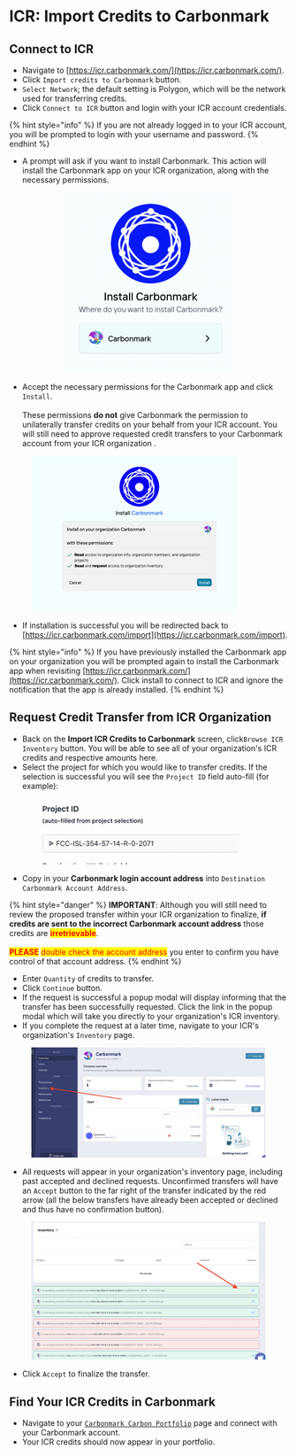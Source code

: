 # ICR: Import Credits to Carbonmark

## Connect to ICR

* Navigate to [https://icr.carbonmark.com/](https://icr.carbonmark.com/).
* Click  `Import credits to Carbonmark` button.
* `Select Network`; the default setting is Polygon, which will be the network used for transferring credits.
* Click `Connect to ICR` button and login with your ICR account credentials.

{% hint style="info" %}
If you are not already logged in to your ICR account, you will be prompted to login with your username and password.
{% endhint %}

* A prompt will ask if you want to install Carbonmark. This action will install the Carbonmark app on your ICR organization, along with the necessary permissions.

<div align="center">

<figure><img src="../../.gitbook/assets/Screen Shot 2024-07-23 at 9.40.36 AM.png" alt="" width="303"><figcaption></figcaption></figure>

</div>

* Accept the necessary permissions for the Carbonmark app and click `Install`.  \
  \
  These permissions **do not** give Carbonmark the permission to unilaterally transfer credits on your behalf from your ICR account. You will still need to approve requested credit transfers to your Carbonmark account from your ICR organization .

<figure><img src="../../.gitbook/assets/Screen Shot 2024-07-23 at 9.43.57 AM.png" alt="" width="373"><figcaption></figcaption></figure>

* If installation is successful you will be redirected back to [https://icr.carbonmark.com/import](https://icr.carbonmark.com/import).

{% hint style="info" %}
If you have previously installed the Carbonmark app on your organization you will be prompted again to install the Carbonmark app when revisiting [https://icr.carbonmark.com/](https://icr.carbonmark.com/). Click install to connect to ICR and ignore the notification that the app is already installed.
{% endhint %}

## Request Credit Transfer from ICR Organization

* Back on the **Import ICR Credits to Carbonmark** screen, click`Browse ICR Inventory` button. You will be able to see all of your organization's ICR credits and respective amounts here.
* Select the project for which you would like to transfer credits. If the selection is successful you will see the `Project ID` field auto-fill (for example):

<figure><img src="../../.gitbook/assets/image.png" alt="" width="375"><figcaption></figcaption></figure>

* Copy in your **Carbonmark login account address** into `Destination Carbonmark Account Address`.

{% hint style="danger" %}
**IMPORTANT**: Although you will still need to review the proposed transfer within your ICR organization to finalize, **if credits are sent to the incorrect Carbonmark account address** those credits are <mark style="color:red;">**irretrievable**</mark>.  \
\
<mark style="color:red;">**PLEASE**</mark> <mark style="color:red;"></mark><mark style="color:red;">double check the account address</mark> you enter to confirm you have control of that account address.
{% endhint %}

* Enter `Quantity` of credits to transfer.
* Click `Continue` button.
* If the request is successful a popup modal will display informing that the transfer has been successfully requested. Click the link in the popup modal which will take you directly to your organization's ICR inventory.&#x20;
* If you complete the request at a later time, navigate to your ICR's organization's `Inventory` page.

<figure><img src="../../.gitbook/assets/Screen Shot 2024-07-23 at 10.05.09 AM.png" alt=""><figcaption></figcaption></figure>

* All requests will appear in your organization's inventory page, including past accepted and declined requests. Unconfirmed transfers will have an `Accept` button to the far right of the transfer indicated by the red arrow (all the below transfers have already been accepted or declined and thus have no confirmation button).

<figure><img src="../../.gitbook/assets/Screen Shot 2024-07-23 at 10.46.47 AM.png" alt=""><figcaption></figcaption></figure>

* Click `Accept` to finalize the transfer.

## Find Your ICR Credits in Carbonmark

* Navigate to your [`Carbonmark Carbon Portfolio`](https://app.carbonmark.com/portfolio) page  and connect with your Carbonmark account.&#x20;
* Your ICR credits should now appear in your portfolio.
